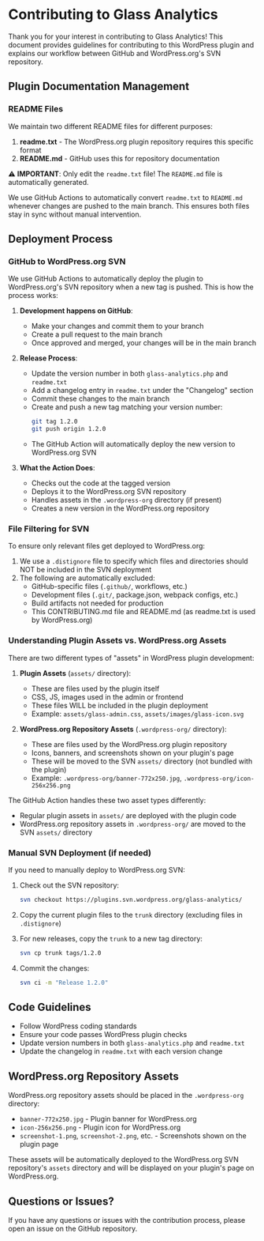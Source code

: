 # Contributing to Glass Analytics

Thank you for your interest in contributing to Glass Analytics! This document provides guidelines for contributing to this WordPress plugin and explains our workflow between GitHub and WordPress.org's SVN repository.

## Plugin Documentation Management

### README Files

We maintain two different README files for different purposes:

1. **readme.txt** - The WordPress.org plugin repository requires this specific format
2. **README.md** - GitHub uses this for repository documentation

⚠️ **IMPORTANT**: Only edit the `readme.txt` file! The `README.md` file is automatically generated.

We use GitHub Actions to automatically convert `readme.txt` to `README.md` whenever changes are pushed to the main branch. This ensures both files stay in sync without manual intervention.

## Deployment Process

### GitHub to WordPress.org SVN

We use GitHub Actions to automatically deploy the plugin to WordPress.org's SVN repository when a new tag is pushed. This is how the process works:

1. **Development happens on GitHub**:
   - Make your changes and commit them to your branch
   - Create a pull request to the main branch
   - Once approved and merged, your changes will be in the main branch

2. **Release Process**:
   - Update the version number in both `glass-analytics.php` and `readme.txt`
   - Add a changelog entry in `readme.txt` under the "Changelog" section
   - Commit these changes to the main branch
   - Create and push a new tag matching your version number:
     ```bash
     git tag 1.2.0
     git push origin 1.2.0
     ```
   - The GitHub Action will automatically deploy the new version to WordPress.org SVN

3. **What the Action Does**:
   - Checks out the code at the tagged version
   - Deploys it to the WordPress.org SVN repository
   - Handles assets in the `.wordpress-org` directory (if present)
   - Creates a new version in the WordPress.org repository

### File Filtering for SVN

To ensure only relevant files get deployed to WordPress.org:

1. We use a `.distignore` file to specify which files and directories should NOT be included in the SVN deployment
2. The following are automatically excluded:
   - GitHub-specific files (`.github/`, workflows, etc.)
   - Development files (`.git/`, package.json, webpack configs, etc.)
   - Build artifacts not needed for production
   - This CONTRIBUTING.md file and README.md (as readme.txt is used by WordPress.org)

### Understanding Plugin Assets vs. WordPress.org Assets

There are two different types of "assets" in WordPress plugin development:

1. **Plugin Assets** (`assets/` directory):
   - These are files used by the plugin itself
   - CSS, JS, images used in the admin or frontend
   - These files WILL be included in the plugin deployment
   - Example: `assets/glass-admin.css`, `assets/images/glass-icon.svg`

2. **WordPress.org Repository Assets** (`.wordpress-org/` directory):
   - These are files used by the WordPress.org plugin repository
   - Icons, banners, and screenshots shown on your plugin's page
   - These will be moved to the SVN `assets/` directory (not bundled with the plugin)
   - Example: `.wordpress-org/banner-772x250.jpg`, `.wordpress-org/icon-256x256.png`

The GitHub Action handles these two asset types differently:
- Regular plugin assets in `assets/` are deployed with the plugin code
- WordPress.org repository assets in `.wordpress-org/` are moved to the SVN `assets/` directory

### Manual SVN Deployment (if needed)

If you need to manually deploy to WordPress.org SVN:

1. Check out the SVN repository:
   ```bash
   svn checkout https://plugins.svn.wordpress.org/glass-analytics/
   ```

2. Copy the current plugin files to the `trunk` directory (excluding files in `.distignore`)

3. For new releases, copy the `trunk` to a new tag directory:
   ```bash
   svn cp trunk tags/1.2.0
   ```

4. Commit the changes:
   ```bash
   svn ci -m "Release 1.2.0"
   ```

## Code Guidelines

- Follow WordPress coding standards
- Ensure your code passes WordPress plugin checks
- Update version numbers in both `glass-analytics.php` and `readme.txt`
- Update the changelog in `readme.txt` with each version change

## WordPress.org Repository Assets

WordPress.org repository assets should be placed in the `.wordpress-org` directory:

- `banner-772x250.jpg` - Plugin banner for WordPress.org
- `icon-256x256.png` - Plugin icon for WordPress.org
- `screenshot-1.png`, `screenshot-2.png`, etc. - Screenshots shown on the plugin page

These assets will be automatically deployed to the WordPress.org SVN repository's `assets` directory and will be displayed on your plugin's page on WordPress.org.

## Questions or Issues?

If you have any questions or issues with the contribution process, please open an issue on the GitHub repository.